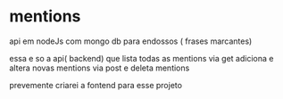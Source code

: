 # mentions
api em nodeJs com mongo db para endossos ( frases marcantes)

essa e so a api( backend) que lista todas as mentions via get
adiciona e altera novas mentions via post
e deleta mentions

prevemente criarei a fontend para esse projeto
